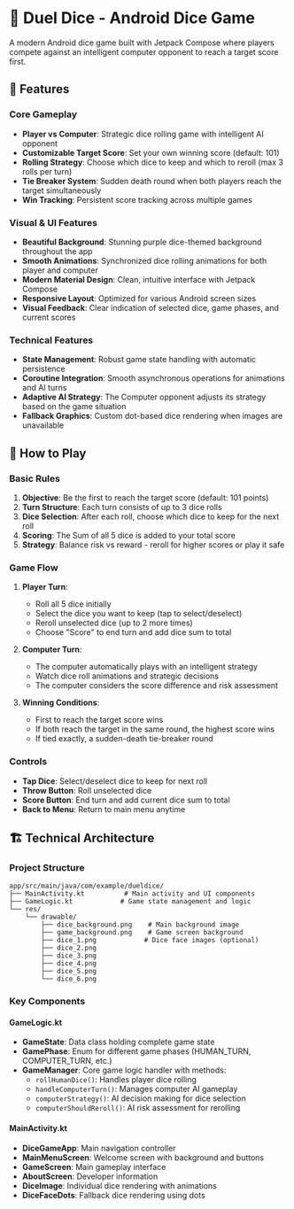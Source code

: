 # 🎲 Duel Dice - Android Dice Game

A modern Android dice game built with Jetpack Compose where players compete against an intelligent computer opponent to reach a target score first.

## 📱 Features

### Core Gameplay
- **Player vs Computer**: Strategic dice rolling game with intelligent AI opponent
- **Customizable Target Score**: Set your own winning score (default: 101)
- **Rolling Strategy**: Choose which dice to keep and which to reroll (max 3 rolls per turn)
- **Tie Breaker System**: Sudden death round when both players reach the target simultaneously
- **Win Tracking**: Persistent score tracking across multiple games

### Visual & UI Features
- **Beautiful Background**: Stunning purple dice-themed background throughout the app
- **Smooth Animations**: Synchronized dice rolling animations for both player and computer
- **Modern Material Design**: Clean, intuitive interface with Jetpack Compose
- **Responsive Layout**: Optimized for various Android screen sizes
- **Visual Feedback**: Clear indication of selected dice, game phases, and current scores

### Technical Features
- **State Management**: Robust game state handling with automatic persistence
- **Coroutine Integration**: Smooth asynchronous operations for animations and AI turns
- **Adaptive AI Strategy**: The Computer opponent adjusts its strategy based on the game situation
- **Fallback Graphics**: Custom dot-based dice rendering when images are unavailable

## 🎯 How to Play

### Basic Rules
1. **Objective**: Be the first to reach the target score (default: 101 points)
2. **Turn Structure**: Each turn consists of up to 3 dice rolls
3. **Dice Selection**: After each roll, choose which dice to keep for the next roll
4. **Scoring**: The Sum of all 5 dice is added to your total score
5. **Strategy**: Balance risk vs reward - reroll for higher scores or play it safe

### Game Flow
1. **Player Turn**:
   - Roll all 5 dice initially
   - Select the dice you want to keep (tap to select/deselect)
   - Reroll unselected dice (up to 2 more times)
   - Choose "Score" to end turn and add dice sum to total
  
2. **Computer Turn**:
   - The computer automatically plays with an intelligent strategy
   - Watch dice roll animations and strategic decisions
   - The computer considers the score difference and risk assessment

3. **Winning Conditions**:
   - First to reach the target score wins
   - If both reach the target in the same round, the highest score wins
   - If tied exactly, a sudden-death tie-breaker round

### Controls
- **Tap Dice**: Select/deselect dice to keep for next roll
- **Throw Button**: Roll unselected dice
- **Score Button**: End turn and add current dice sum to total
- **Back to Menu**: Return to main menu anytime

## 🏗️ Technical Architecture

### Project Structure
```
app/src/main/java/com/example/dueldice/
├── MainActivity.kt          # Main activity and UI components
├── GameLogic.kt            # Game state management and logic
└── res/
    └── drawable/
        ├── dice_background.png    # Main background image
        ├── game_background.png    # Game screen background
        ├── dice_1.png            # Dice face images (optional)
        ├── dice_2.png
        ├── dice_3.png
        ├── dice_4.png
        ├── dice_5.png
        └── dice_6.png
```

### Key Components

#### GameLogic.kt
- **GameState**: Data class holding complete game state
- **GamePhase**: Enum for different game phases (HUMAN_TURN, COMPUTER_TURN, etc.)
- **GameManager**: Core game logic handler with methods:
  - `rollHumanDice()`: Handles player dice rolling
  - `handleComputerTurn()`: Manages computer AI gameplay
  - `computerStrategy()`: AI decision making for dice selection
  - `computerShouldReroll()`: AI risk assessment for rerolling

#### MainActivity.kt
- **DiceGameApp**: Main navigation controller
- **MainMenuScreen**: Welcome screen with background and buttons
- **GameScreen**: Main gameplay interface
- **AboutScreen**: Developer information
- **DiceImage**: Individual dice rendering with animations
- **DiceFaceDots**: Fallback dice rendering using dots









